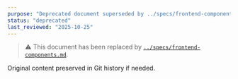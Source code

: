 ```yaml
---
purpose: "Deprecated document superseded by ../specs/frontend-components.md"
status: "deprecated"
last_reviewed: "2025-10-25"
---
```


> ⚠️ This document has been replaced by [`../specs/frontend-components.md`](../specs/frontend-components.md).

Original content preserved in Git history if needed.
